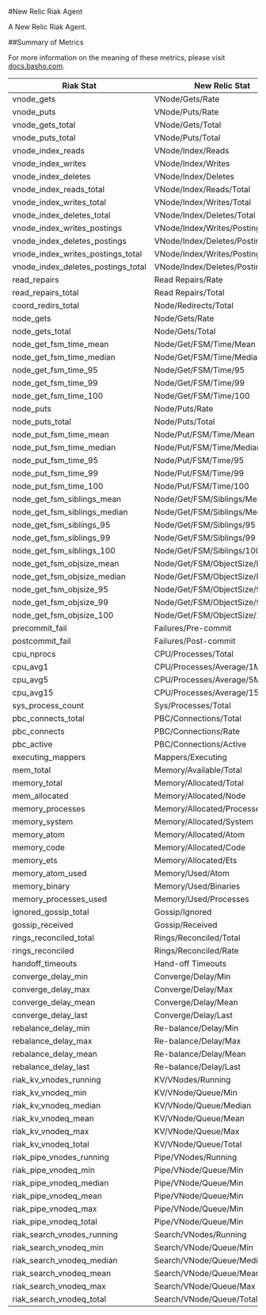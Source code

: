 #New Relic Riak Agent


A New Relic Riak Agent.


##Summary of Metrics

For more information on the meaning of these metrics, please visit [docs.basho.com](http://docs.basho.com/riak/1.3.1/references/apis/http/HTTP-Status/).

| Riak Stat     | New Relic Stat | Unit of Measure |
| ------------ | ------------- | ------------ |
| vnode_gets | VNode/Gets/Rate | Operations/Seconds |
| vnode_puts | VNode/Puts/Rate | Operations/Seconds |
| vnode_gets_total | VNode/Gets/Total | Operations |
| vnode_puts_total | VNode/Puts/Total | Operations |
| vnode_index_reads | VNode/Index/Reads | Indexes/Seconds |
| vnode_index_writes | VNode/Index/Writes | Indexes/Seconds |
| vnode_index_deletes | VNode/Index/Deletes | Indexes/Seconds |
| vnode_index_reads_total | VNode/Index/Reads/Total | Indexes |
| vnode_index_writes_total | VNode/Index/Writes/Total | Indexes |
| vnode_index_deletes_total | VNode/Index/Deletes/Total | Indexes |
| vnode_index_writes_postings | VNode/Index/Writes/Postings | Postings/Seconds |
| vnode_index_deletes_postings | VNode/Index/Deletes/Postings | Postings/Seconds |
| vnode_index_writes_postings_total | VNode/Index/Writes/Postings/Total | Postings |
| vnode_index_deletes_postings_total | VNode/Index/Deletes/Postings/Total | Postings |
| read_repairs | Read Repairs/Rate | Repairs/Seconds |
| read_repairs_total | Read Repairs/Total | Repairs |
| coord_redirs_total | Node/Redirects/Total | Redirects |
| node_gets | Node/Gets/Rate | Operations/Seconds |
| node_gets_total | Node/Gets/Total | Operations |
| node_get_fsm_time_mean | Node/Get/FSM/Time/Mean | Microseconds |
| node_get_fsm_time_median | Node/Get/FSM/Time/Median | Microseconds |
| node_get_fsm_time_95 | Node/Get/FSM/Time/95 | Microseconds |
| node_get_fsm_time_99 | Node/Get/FSM/Time/99 | Microseconds |
| node_get_fsm_time_100 | Node/Get/FSM/Time/100 | Microseconds |
| node_puts | Node/Puts/Rate | Operations/Seconds |
| node_puts_total | Node/Puts/Total | Operations |
| node_put_fsm_time_mean | Node/Put/FSM/Time/Mean | Microseconds |
| node_put_fsm_time_median | Node/Put/FSM/Time/Median | Microseconds |
| node_put_fsm_time_95 | Node/Put/FSM/Time/95 | Microseconds |
| node_put_fsm_time_99 | Node/Put/FSM/Time/99 | Microseconds |
| node_put_fsm_time_100 | Node/Put/FSM/Time/100 | Microseconds |
| node_get_fsm_siblings_mean | Node/Get/FSM/Siblings/Mean | Siblings |
| node_get_fsm_siblings_median | Node/Get/FSM/Siblings/Median | Siblings |
| node_get_fsm_siblings_95 | Node/Get/FSM/Siblings/95 | Siblings |
| node_get_fsm_siblings_99 | Node/Get/FSM/Siblings/99 | Siblings |
| node_get_fsm_siblings_100 | Node/Get/FSM/Siblings/100 | Siblings |
| node_get_fsm_objsize_mean | Node/Get/FSM/ObjectSize/Mean | Bytes |
| node_get_fsm_objsize_median | Node/Get/FSM/ObjectSize/Median | Bytes |
| node_get_fsm_objsize_95 | Node/Get/FSM/ObjectSize/95 | Bytes |
| node_get_fsm_objsize_99 | Node/Get/FSM/ObjectSize/99 | Bytes |
| node_get_fsm_objsize_100 | Node/Get/FSM/ObjectSize/100 | Bytes |
| precommit_fail | Failures/Pre-commit | Failures |
| postcommit_fail | Failures/Post-commit | Failures |
| cpu_nprocs | CPU/Processes/Total | Processes |
| cpu_avg1 | CPU/Processes/Average/1Minute | Processes/Seconds |
| cpu_avg5 | CPU/Processes/Average/5Minute | Processes/Seconds |
| cpu_avg15 | CPU/Processes/Average/15Minute | Processes/Seconds |
| sys_process_count | Sys/Processes/Total | Processes |
| pbc_connects_total | PBC/Connections/Total | Connections |
| pbc_connects | PBC/Connections/Rate | Connections/Seconds |
| pbc_active | PBC/Connections/Active | Connections |
| executing_mappers | Mappers/Executing | Mappers |
| mem_total | Memory/Available/Total | Bytes |
| memory_total | Memory/Allocated/Total | Bytes |
| mem_allocated | Memory/Allocated/Node | Bytes |
| memory_processes | Memory/Allocated/Processes | Bytes |
| memory_system | Memory/Allocated/System | Bytes |
| memory_atom | Memory/Allocated/Atom | Bytes |
| memory_code | Memory/Allocated/Code | Bytes |
| memory_ets | Memory/Allocated/Ets | Bytes |
| memory_atom_used | Memory/Used/Atom | Bytes |
| memory_binary | Memory/Used/Binaries | Bytes |
| memory_processes_used | Memory/Used/Processes | Bytes |
| ignored_gossip_total | Gossip/Ignored  | Messages |
| gossip_received | Gossip/Received | Messages |
| rings_reconciled_total | Rings/Reconciled/Total | Rings |
| rings_reconciled | Rings/Reconciled/Rate | Rings/Seconds |
| handoff_timeouts | Hand-off Timeouts | Timeouts |
| converge_delay_min | Converge/Delay/Min | Microseconds |
| converge_delay_max | Converge/Delay/Max | Microseconds |
| converge_delay_mean | Converge/Delay/Mean | Microseconds |
| converge_delay_last | Converge/Delay/Last | Microseconds |
| rebalance_delay_min | Re-balance/Delay/Min | Microseconds |
| rebalance_delay_max | Re-balance/Delay/Max | Microseconds |
| rebalance_delay_mean | Re-balance/Delay/Mean | Microseconds |
| rebalance_delay_last | Re-balance/Delay/Last | Microseconds |
| riak_kv_vnodes_running | KV/VNodes/Running | VNodes |
| riak_kv_vnodeq_min | KV/VNode/Queue/Min | Messages |
| riak_kv_vnodeq_median | KV/VNode/Queue/Median | Messages |
| riak_kv_vnodeq_mean | KV/VNode/Queue/Mean | Messages |
| riak_kv_vnodeq_max | KV/VNode/Queue/Max | Messages |
| riak_kv_vnodeq_total | KV/VNode/Queue/Total | Messages |
| riak_pipe_vnodes_running | Pipe/VNodes/Running | VNodes |
| riak_pipe_vnodeq_min | Pipe/VNode/Queue/Min | Messages |
| riak_pipe_vnodeq_median | Pipe/VNode/Queue/Min | Messages |
| riak_pipe_vnodeq_mean | Pipe/VNode/Queue/Min | Messages |
| riak_pipe_vnodeq_max | Pipe/VNode/Queue/Min | Messages |
| riak_pipe_vnodeq_total | Pipe/VNode/Queue/Min | Messages |
| riak_search_vnodes_running | Search/VNodes/Running | VNodes |
| riak_search_vnodeq_min | Search/VNode/Queue/Min | Messages |
| riak_search_vnodeq_median | Search/VNode/Queue/Median | Messages |
| riak_search_vnodeq_mean | Search/VNode/Queue/Mean | Messages |
| riak_search_vnodeq_max | Search/VNode/Queue/Max | Messages |
| riak_search_vnodeq_total | Search/VNode/Queue/Total | Messages |